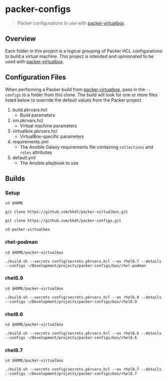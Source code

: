# packer-configs

> Packer configurations to use with [packer-virtualbox](https://github.com/kkdt/packer-virtualbox).

## Overview

Each folder in this project is a logical grouping of Packer HCL configurations to build a virtual machine. This project
is intended and opinionated to be used with [packer-virtualbox](https://github.com/kkdt/packer-virtualbox).

## Configuration Files

When performing a Packer build from [packer-virtualbox](https://github.com/kkdt/packer-virtualbox), pass in the `--configs`
to a folder from this clone. The build will look for one or more files listed below to override the default values from
the Packer project.

1. build.pkrvars.hcl
     - Build parameters
1. vm.pkrvars.hcl
     - Virtual machine parameters
1. virtualbox.pkrvars.hcl
     - VirtualBox-specific parameters
1. requirements.yml
     - The Ansible Galaxy requirements file containing `collections` and `roles` attributes
1. default.yml
     - The Ansible playbook to use

## Builds

### Setup

```shell
cd $HOME

git clone https://github.com/kkdt/packer-virtualbox.git

git clone https://github.com/kkdt/packer-configs.git

cd packer-virtualbox
```

### rhel-podman

```shell
cd $HOME/packer-virtualbox

./build.sh --secrets config/secrets.pkrvars.hcl --os rhel8.7 --details --configs ~/Development/projects/packer-configs/box/rhel-podman
```

### rhel6.9

```shell
cd $HOME/packer-virtualbox

./build.sh --secrets config/secrets.pkrvars.hcl --os rhel6.9 --details --configs ~/Development/projects/packer-configs/box/rhel6.9
```

### rhel8.6

```shell
cd $HOME/packer-virtualbox

./build.sh --secrets config/secrets.pkrvars.hcl --os rhel8.6 --details --configs ~/Development/projects/packer-configs/box/rhel8.6
```

### rhel8.7

```shell
cd $HOME/packer-virtualbox

./build.sh --secrets config/secrets.pkrvars.hcl --os rhel8.7 --details --configs ~/Development/projects/packer-configs/box/rhel8.7
```
